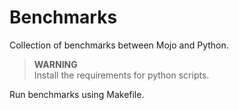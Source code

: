 # Benchmarks 
Collection of benchmarks between Mojo and Python.

> **WARNING**  
Install the requirements for python scripts.

Run benchmarks using Makefile.
